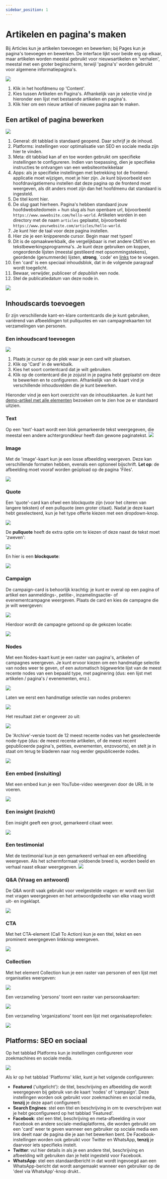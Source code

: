 ```yaml
---
sidebar_position: 1
---
```


# Artikelen en pagina's maken

Bij Articles kun je artikelen toevoegen en bewerken; bij Pages kun je pagina's toevoegen en bewerken. De interface lijkt voor beide erg op elkaar, maar artikelen worden meestal gebruikt voor nieuwsartikelen en 'verhalen', meestal met een groter beginscherm, terwijl 'pagina's' worden gebruikt voor algemene informatiepagina's.

![](https://screens.wings.dev/Screen-Shot-2020-02-23-11-46-44-1582454834.png)

1. Klik in het hoofdmenu op 'Content'.
2. Kies tussen Artikelen en Pagina's. Afhankelijk van je selectie vind je hieronder een lijst met bestaande artikelen en pagina's.
3. Klik hier om een nieuw artikel of nieuwe pagina aan te maken.

## Een artikel of pagina bewerken

![](https://screens.wings.dev/CleanShot-2020-02-23-at-12.04.52-1582456048.png)

1. General: dit tabblad is standaard geopend. Daar schrijf je de inhoud.
2. Platforms: instellingen voor optimalisatie van SEO en sociale media zijn hier te vinden.
3. Meta: dit tabblad kan af en toe worden gebruikt om specifieke instellingen te configureren. Indien van toepassing, dien je specifieke instructies te ontvangen van een websiteontwikkelaar
4. Apps: als je specifieke instellingen met betrekking tot de frontend-applicatie moet wijzigen, moet je hier zijn. Je kunt bijvoorbeeld een hoofdnavigatiemenu instellen dat deze pagina op de frontend moet weergeven, als dit anders moet zijn dan het hoofdmenu dat standaard is ingesteld.
5. De titel komt hier.
6. De _slug_ gaat hierheen. Pagina's hebben standaard jouw hoofdwebsitedomein + hun slug als hun openbare url, bijvoorbeeld `https://www.uwwebsite.com/hello-world`. Artikelen worden in een directory met de naam `articles` geplaatst, bijvoorbeeld `https://www.yourwebsite.com/articles/hello-world`.
7. Je kunt hier de taal voor deze pagina instellen.
8. Hier zie je een knipperende cursor. Begin maar met typen!
9. Dit is de opmaakwerkbalk, die vergelijkbaar is met andere CMS'en en tekstbewerkingsprogramma's. Je kunt deze gebruiken om koppen, ongeordende lijsten (meestal gestileerd met opsommingstekens), geordende (genummerde) lijsten, **strong**, `code' en [links](https://example.com) toe te voegen.
10. Een 'card' is een speciaal inhoudsblok, dat in de volgende paragraaf wordt toegelicht.
11. Bewaar, verwijder, publiceer of _depublish_ een node.
12. Stel de publicatiedatum van deze node in.

![](https://screens.wings.dev/Screen-Recording-2020-02-23-12-20-01-1582456809.gif)

## Inhoudscards toevoegen

Er zijn verschillende kant-en-klare contentcards die je kunt gebruiken, variërend van afbeeldingen tot pullquotes en van campagnekaarten tot verzamelingen van personen.

### Een inhoudscard toevoegen

![](https://screens.wings.dev/Screen-Recording-2020-02-23-12-21-05-1582456877.gif)

1. Plaats je cursor op de plek waar je een card wilt plaatsen.
2. Klik op 'Card' in de werkbalk.
3. Kies het soort contentcard dat je wilt gebruiken.
4. Klik op de contentcard die je zojuist in je pagina hebt geplaatst om deze te bewerken en te configureren. Afhankelijk van de kaart vind je verschillende inhoudsvelden die je kunt bewerken.

Hieronder vind je een kort overzicht van de inhoudskaarten. Je kunt het [demo-artikel met alle elementen](https://demo.wings.dev/articles/all-elements) bezoeken om te zien hoe ze er standaard uitzien.

### Text

Op een 'text'-kaart wordt een blok gemarkeerde tekst weergegeven, die meestal een andere achtergrondkleur heeft dan gewone paginatekst.
![](https://screens.wings.dev/CleanShot-2020-02-23-at-23.02.27-1582495359.png)

### Image

Met de 'image'-kaart kun je een losse afbeelding weergeven. Deze kan verschillende formaten hebben, evenals een optioneel bijschrift. **Let op**: de afbeelding moet vooraf worden geüpload op de pagina 'Files'.

![](https://screens.wings.dev/CleanShot-2020-02-23-at-12.32.44-1582457575.png)

### Quote

Een 'quote'-card kan ofwel een blockquote zijn (voor het citeren van langere teksten) of een pullquote (een groter citaat). Nadat je deze kaart hebt geselecteerd, kun je het type offerte kiezen met een dropdown-knop.

![](https://screens.wings.dev/CleanShot-2020-02-23-at-14.45.16-1582465527.png)

De **pullquote** heeft de extra optie om te kiezen of deze naast de tekst moet 'zweven':

![](https://screens.wings.dev/CleanShot-2020-02-23-at-14.48.17-1582465714.png)

En hier is een **blockquote**:

![](https://screens.wings.dev/CleanShot-2020-02-23-at-14.37.29-1582465101.png)

### Campaign

De campaign-card is behoorlijk krachtig: je kunt er overal op een pagina of artikel een aanmeldings-, petitie-, inzamelingsactie- of evenementcampagne weergeven. Plaats de card en kies de campagne die je wilt weergeven:

![](https://screens.wings.dev/CleanShot-2020-02-23-at-14.55.30-1582466140.png)

Hierdoor wordt de campagne getoond op de gekozen locatie:

![](https://screens.wings.dev/CleanShot-2020-02-23-at-14.58.20-1582466318.png)

### Nodes

Met een Nodes-kaart kunt je een raster van pagina's, artikelen of campagnes weergeven. Je kunt ervoor kiezen om een handmatige selectie van nodes weer te geven, of een automatisch bijgewerkte lijst van de meest recente nodes van een bepaald type, met paginering (dus: een lijst met artikelen / pagina's / evenementen, enz.).

![](https://screens.wings.dev/CleanShot-2020-02-23-at-15.06.58-1582466831.png)

Laten we eerst een handmatige selectie van nodes proberen:

![](https://screens.wings.dev/Screen-Recording-2020-02-23-15-11-58-1582467134.gif)

Het resultaat ziet er ongeveer zo uit:

![](https://screens.wings.dev/Screen-Recording-2020-02-23-15-15-09-1582467315.gif)

De 'Archive'-versie toont de 12 meest recente nodes van het geselecteerde node-type (dus: de meest recente artikelen, of de meest recent gepubliceerde pagina's, petities, evenementen, enzovoorts), en stelt je in staat om terug te bladeren naar nog eerder gepubliceerde nodes.

![](https://screens.wings.dev/CleanShot-2020-02-23-at-15.17.35-1582467483.png)

### Een embed (insluiting)

Met een embed kun je een YouTube-video weergeven door de URL in te voeren.

![](https://screens.wings.dev/CleanShot-2020-02-23-at-15.21.47-1582467746.png)

### Een insight (inzicht)

Een insight geeft een groot, gemarkeerd citaat weer.

![](https://screens.wings.dev/CleanShot-2020-02-23-at-15.23.09-1582467798.png)

### Een testimonial

Met de testimonial kun je een gemarkeerd verhaal en een afbeelding weergeven. Als het schermformaat voldoende breed is, worden beeld en verhaal naast elkaar weergegeven.
![](https://screens.wings.dev/CleanShot-2020-02-23-at-15.24.07-1582467859.png)

### Q&A (Vraag en antwoord)

De Q&A wordt vaak gebruikt voor veelgestelde vragen: er wordt een lijst met vragen weergegeven en het antwoordgedeelte van elke vraag wordt uit- en ingeklapt.

![](https://screens.wings.dev/Screen-Recording-2020-02-23-15-27-06-1582468032.gif)

### CTA

Met het CTA-element (Call To Action) kun je een titel, tekst en een prominent weergegeven linkknop weergeven.

![](https://screens.wings.dev/CleanShot-2020-02-23-at-15.28.32-1582468118.png)

### Collection

Met het element Collection kun je een raster van personen of een lijst met organisaties weergeven:

![](https://screens.wings.dev/Screen-Recording-2020-02-23-15-30-48-1582468259.gif)

Een verzameling 'persons' toont een raster van persoonskaarten:

![](https://screens.wings.dev/CleanShot-2020-02-23-at-15.31.42-1582468308.png)

Een verzameling 'organizations' toont een lijst met organisatieprofielen:

![](https://screens.wings.dev/CleanShot-2020-02-23-at-15.32.33-1582468374.png)

## Platforms: SEO en sociaal

Op het tabblad Platforms kun je instellingen configureren voor zoekmachines en sociale media.

![](https://screens.wings.dev/CleanShot-2020-02-23-at-15.33.39-1582468459.png)

Als kr op het tabblad 'Platforms' klikt, kunt je het volgende configureren:

- **Featured** ('uitgelicht'): de titel, beschrijving en afbeelding die wordt weergegeven bij gebruik van de kaart 'nodes' of 'campaign'. Deze instellingen worden ook gebruikt voor zoekmachines en social media, **tenzij** je deze apart configureert:
- **Search Engines**: stel een titel en beschrijving in om te overschrijven wat je hebt geconfigureerd op het tabblad 'Featured'.
- **Facebook**: stel een titel, beschrijving en meta-afbeelding in voor Facebook en andere sociale-mediaplatforms, die worden gebruikt om een 'card' weer te geven wanneer een gebruiker op sociale media een link deelt naar de pagina die je aan het bewerken bent. De Facebook-instellingen worden ook gebruikt voor Twitter en WhatsApp, **tenzij** je daarvoor iets specifieks instelt.
- **Twitter**: vul hier details in als je een andere titel, beschrijving en afbeelding wilt gebruiken dan je hebt ingesteld voor Facebook.
- **WhatsApp**: stel een standaardbericht in dat wordt ingevoegd aan een WhatsApp-bericht dat wordt aangemaakt wanneer een gebruiker op de 'deel via WhatsApp'-knop drukt..
